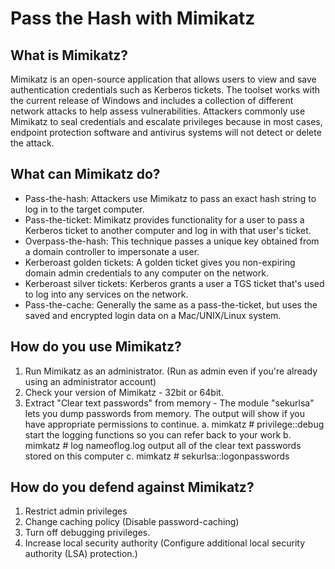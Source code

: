 # Pass the Hash with Mimikatz

## What is Mimikatz?
Mimikatz is an open-source application that allows users to view and save authentication credentials such as Kerberos tickets. The toolset works with the current release of Windows and includes a collection of different network attacks to help assess vulnerabilities. Attackers commonly use Mimikatz to seal credentials and escalate privileges because in most cases, endpoint protection software and antivirus systems will not detect or delete the attack.

## What can Mimikatz do?
* Pass-the-hash: Attackers use Mimikatz to pass an exact hash string to log in to the target computer.
* Pass-the-ticket: Mimikatz provides functionality for a user to pass a Kerberos ticket to another computer and log in with that user's ticket.
* Overpass-the-hash: This technique passes a unique key obtained from a domain controller to impersonate a user.
* Kerberoast golden tickets: A golden ticket gives you non-expiring domain admin credentials to any computer on the network.
* Kerberoast silver tickets: Kerberos grants a user a TGS ticket that's used to log into any services on the network.
* Pass-the-cache: Generally the same as a pass-the-ticket, but uses the saved and encrypted login data on a Mac/UNIX/Linux system.

## How do you use Mimikatz?
1. Run Mimikatz as an administrator. (Run as admin even if you're already using an administrator account)
2. Check your version of Mimikatz - 32bit or 64bit.
3. Extract "Clear text passwords" from memory - The module "sekurlsa" lets you dump passwords from memory.
The output will show if you have appropriate permissions to continue.
a. mimkatz # privilege::debug
start the logging functions so you can refer back to your work
b. mimkatz # log nameoflog.log
output all of the clear text passwords stored on this computer
c. mimkatz # sekurlsa::logonpasswords

## How do you defend against Mimikatz?
1. Restrict admin privileges
2. Change caching policy (Disable password-caching)
3. Turn off debugging privileges.
4. Increase local security authority (Configure additional local security authority (LSA) protection.)